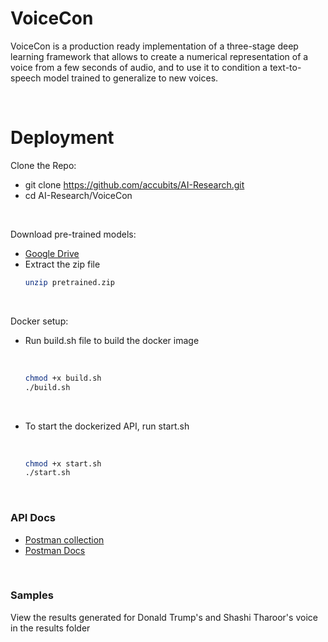 # VoiceCon

VoiceCon is a production ready implementation of a three-stage deep learning framework that allows to create a numerical representation of a voice from a few seconds of audio, and to use it to condition a text-to-speech model trained to generalize to new voices.

<br>

# Deployment

Clone the Repo:
  
  - git clone https://github.com/accubits/AI-Research.git
  - cd AI-Research/VoiceCon    

<br>

Download pre-trained models:
  
  - [Google Drive](https://drive.google.com/file/d/1n1sPXvT34yXFLT47QZA6FIRGrwMeSsZc/view?usp=sharing)
  - Extract the zip file
    ```sh
    unzip pretrained.zip
    ```
  
<br>
  
Docker setup:
  
  - Run build.sh file to build the docker image
    
    <br>
  
    ```sh
    chmod +x build.sh
    ./build.sh
    ```
    <br>
    
  - To start the dockerized API, run start.sh
    
    <br>
    
    ```sh
    chmod +x start.sh
    ./start.sh
    ```    

<br>

### API Docs

 - [Postman collection](https://www.getpostman.com/collections/17e2fc0795fbff6aa9b4)
 - [Postman Docs](https://documenter.getpostman.com/view/8991468/T1LSCRas)
 
<br> 

### Samples

View the results generated for Donald Trump's and Shashi Tharoor's voice in the results folder
